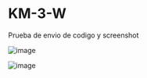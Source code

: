 # KM-3-W
Prueba de envio de codigo y screenshot 


![image](https://github.com/user-attachments/assets/2c9cd824-587e-488d-a601-da87fdb7920b)

![image](https://github.com/user-attachments/assets/a9ab415d-5ea2-4f84-902d-742bed150ae1)



